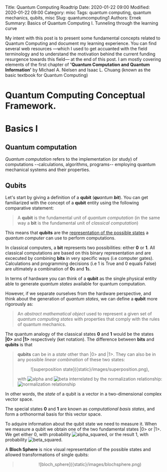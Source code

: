Title: Quantum Computing Roadtrip
Date: 2020-01-22 09:00
Modified: 2020-01-22 09:00
Category: misc
Tags: quantum computing, quantum mechanics, qubits, misc
Slug: quantumcomputing1
Authors: Ernek
Summary: Basics of Quantum Computing I. Tunneling through the learning curve

My intent with this post is to present some fundamental concepts related to Quantum Computing and document my learning experience. You can find several web resources —which I used to get accuanted with the field terminology and to understand the motivation behind the current funding resurgence towards this field— at the end of this post. 
I am mostly covering elements of the first chapter of **'Quantum Computation and Quantum Information'** by Michael A. Nielsen and Isaac L. Chuang (known as the basic textbook for Quantum Computing)    

# Quantum Computing Conceptual Framework. 
# Basics I
## Quantum computation

*Quantum computation* refers to the implementation (or study) of computations --calculations, algorithms, programs-- employing quantum mechanical systems and their properties. 

## Qubits 

Let's start by giving a definition of a **qubit** (**_qu_**_antum_ **_bit_**). You can get familiarized with the concept of a **qubit** entity using the following comparative statement:

> A **qubit** is the fundamental unit of _quantum computation_ (in the same way a **bit** is the fundamental unit of _classical computation_)

This means that **qubits** are the <ins>representation of the possible states</ins> a _quantum computer_ can use to perform computations.  

In classical computers, a **bit** represents two possibilities: either **0** or **1**. All classical computations are based on this binary representation and are excecuted by combining **bits** in very specific ways (i.e computer gates). Calculations and programming decisions (i.e 1 is True and 0 equals False) are ultimately a combination of **0**s and **1**s.  

In terms of hardware you can think of a **qubit** as the single physical entity able to generate _quantum states_ available for quantum computation.

However, if we separate ourselves from the hardware perspective, and think about the generation of _quantum states_, we can define a **qubit** more rigorously as:

> An _abstract mathematical object_ used to represent a given set of _quantum computing states_ with properties that comply with the rules of quantum mechanics.

The quantum analogy of the classical states **0** and **1**  would be the states **|0>** and **|1>** respectively (ket notation).
The difference between **bits** and **qubits** is that 
> **qubits** can be in a _state_ other than |0> and |1>. They can also be in any possible _linear combination_ of these two states:
>
> <p style="text-align: center;"> ![superposition state]({static}/images/superposition.png),</p> 
>
> with ![alpha]({static}/images/alpha.png) and ![beta]({static}/images/beta.png) interrelated by the normalization relationship: ![normalization relationship]({static}/images/norm_coefficients.png)        

In other words, the _state_ of a qubit is a vector in a two-dimensional complex vector space. 

The special states **0** and **1** are known as _computational basis states_, and form a orthonormal basis for this vector space. 

To adquire information about the qubit state we need to measure it. When we measure a qubit we obtain one of the two fundamental states |0> or |1>. We get either 0, with probability ![alpha_squared]({static}/images/alpha_2.png), or the result 1, with probability ![beta_squared]({static}/images/beta_2.png).

A **Bloch Sphere** is nice visual representation of the possible states and allowed transformations of single qubits:

> <p style="text-align: center;"> ![bloch_sphere]({static}/images/blochsphere.png) </p>

